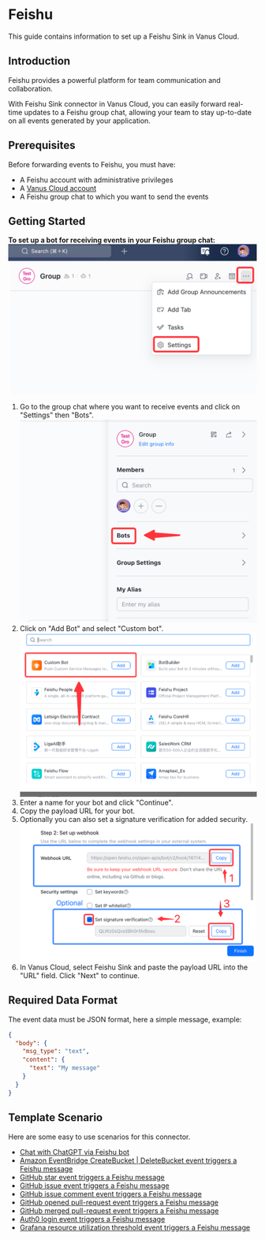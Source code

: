 # Feishu

This guide contains information to set up a Feishu Sink in Vanus Cloud.

## Introduction

Feishu provides a powerful platform for team communication and collaboration.

With Feishu Sink connector in Vanus Cloud, you can easily forward real-time updates to a Feishu group chat, allowing your team to stay up-to-date on all events generated by your application.

## Prerequisites

Before forwarding events to Feishu, you must have:

- A Feishu account with administrative privileges
- A [Vanus Cloud account](https://cloud.vanus.ai)
- A Feishu group chat to which you want to send the events

## Getting Started

**To set up a bot for receiving events in your Feishu group chat:**
![img.png](images/feishu-settings.png)

1. Go to the group chat where you want to receive events and click on "Settings" then "Bots".
   ![img_1.png](images/feishu-bot.png)
2. Click on "Add Bot" and select "Custom bot".
   ![img_3.png](images/feishu-add-custom-bot.png)
3. Enter a name for your bot and click "Continue".
4. Copy the payload URL for your bot.
5. Optionally you can also set a signature verification for added security.
   ![img.png](images/feishu-signature.png)
6. In Vanus Cloud, select Feishu Sink and paste the payload URL into the "URL" field.
   Click "Next" to continue.

## Required Data Format

The event data must be JSON format, here a simple message, example:

```json
{
  "body": {
    "msg_type": "text",
    "content": {
      "text": "My message"
    }
  }
}
```

## Template Scenario

Here are some easy to use scenarios for this connector.

- [Chat with ChatGPT via Feishu bot](https://cloud.vanus.ai/connections/wizard?source=chatgpt&sink=http&id=20230329_0)
- [Amazon EventBridge CreateBucket | DeleteBucket event triggers a Feishu message](https://cloud.vanus.ai/connections/wizard?source=aws-eventbridge&sink=http&id=20230329_1)
- [GitHub star event triggers a Feishu message](https://cloud.vanus.ai/connections/wizard?source=github&sink=http&id=20230306_1)
- [GitHub issue event triggers a Feishu message](https://cloud.vanus.ai/connections/wizard?source=github&sink=http&id=20230307_2)
- [GitHub issue comment event triggers a Feishu message](https://cloud.vanus.ai/connections/wizard?source=github&sink=http&id=20230307_3)
- [GitHub opened pull-request event triggers a Feishu message](https://cloud.vanus.ai/connections/wizard?source=github&sink=http&id=20230316_4)
- [GitHub merged pull-request event triggers a Feishu message](https://cloud.vanus.ai/connections/wizard?source=github&sink=http&id=20230323_2)
- [Auth0 login event triggers a Feishu message](https://cloud.vanus.ai/connections/wizard?source=auth0&sink=http&id=20230323_1)
- [Grafana resource utilization threshold event triggers a Feishu message](https://cloud.vanus.ai/connections/wizard?source=grafana&sink=http&id=20230406_4)
